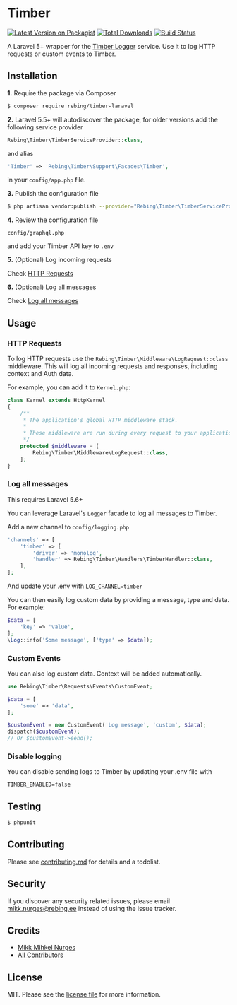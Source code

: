 # Timber

[![Latest Version on Packagist][ico-version]][link-packagist]
[![Total Downloads][ico-downloads]][link-downloads]
[![Build Status][ico-travis]][link-travis]

A Laravel 5+ wrapper for the [Timber Logger](https://timber.io/) service. Use it to log HTTP requests or custom events to Timber.

## Installation

**1.** Require the package via Composer
``` bash
$ composer require rebing/timber-laravel
```

**2.** Laravel 5.5+ will autodiscover the package, for older versions add the
following service provider
```php
Rebing\Timber\TimberServiceProvider::class,
```

and alias
```php
'Timber' => 'Rebing\Timber\Support\Facades\Timber',
```

in your `config/app.php` file.

**3.** Publish the configuration file
```bash
$ php artisan vendor:publish --provider="Rebing\Timber\TimberServiceProvider"
```

**4.** Review the configuration file
```
config/graphql.php
```
and add your Timber API key to `.env`

**5.** (Optional) Log incoming requests

Check [HTTP Requests](#http-requests)

**6.** (Optional) Log all messages

Check [Log all messages](#log-all-messages)

## Usage

### HTTP Requests

To log HTTP requests use the `Rebing\Timber\Middleware\LogRequest::class` middleware. 
This will log all incoming requests and responses, including context and Auth data.

For example, you can add it to `Kernel.php`:

```php
class Kernel extends HttpKernel
{
    /**
     * The application's global HTTP middleware stack.
     *
     * These middleware are run during every request to your application.
     */
    protected $middleware = [
        Rebing\Timber\Middleware\LogRequest::class,
    ];
}
```

### Log all messages

This requires Laravel 5.6+

You can leverage Laravel's `Logger` facade to log all messages to Timber.

Add a new channel to `config/logging.php`

```php
'channels' => [
    'timber' => [
        'driver' => 'monolog',
        'handler' => Rebing\Timber\Handlers\TimberHandler::class,
    ],
];
```

And update your .env with `LOG_CHANNEL=timber`

You can then easily log custom data by providing a message, type and data. For example:
```php
$data = [
    'key' => 'value',
];
\Log::info('Some message', ['type' => $data]);
```

### Custom Events

You can also log custom data. Context will be added automatically.
```php
use Rebing\Timber\Requests\Events\CustomEvent;

$data = [
    'some' => 'data',
];

$customEvent = new CustomEvent('Log message', 'custom', $data);
dispatch($customEvent);
// Or $customEvent->send();
```

### Disable logging

You can disable sending logs to Timber by updating your .env file with 

```
TIMBER_ENABLED=false
```

## Testing

``` bash
$ phpunit
```

## Contributing

Please see [contributing.md](contributing.md) for details and a todolist.

## Security

If you discover any security related issues, please email mikk.nurges@rebing.ee instead of using the issue tracker.

## Credits

- [Mikk Mihkel Nurges][link-author]
- [All Contributors][link-contributors]

## License

MIT. Please see the [license file](license.md) for more information.

[ico-version]: https://img.shields.io/packagist/v/rebing/timber-laravel.svg?style=flat-square
[ico-downloads]: https://img.shields.io/packagist/dt/rebing/timber-laravel.svg?style=flat-square
[ico-travis]: https://img.shields.io/travis/rebing/timber-laravel/master.svg?style=flat-square

[link-packagist]: https://packagist.org/packages/rebing/timber-laravel
[link-downloads]: https://packagist.org/packages/rebing/timber-laravel
[link-travis]: https://travis-ci.org/rebing/timber-laravel
[link-author]: https://github.com/rebing
[link-contributors]: ../../contributors]